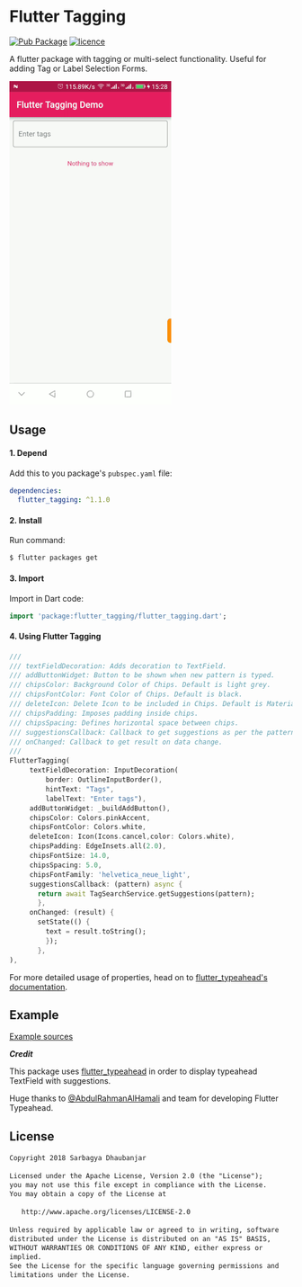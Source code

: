 # Flutter Tagging

[![Pub Package](https://img.shields.io/badge/Pub-v1.1.0-success.svg)](https://pub.dartlang.org/packages/flutter_tagging) [![licence](https://img.shields.io/badge/Licence-Apache-orange.svg)](https://github.com/sarbagyastha/flutter_tagging/blob/master/LICENSE)

A flutter package with tagging or multi-select functionality. 
Useful for adding Tag or Label Selection Forms.

![DEMO](demo.gif) 

## Usage

#### 1\. Depend

Add this to you package's `pubspec.yaml` file:

```yaml
dependencies:
  flutter_tagging: ^1.1.0
```

#### 2\. Install

Run command:

```bash
$ flutter packages get
```

#### 3\. Import

Import in Dart code:

```dart
import 'package:flutter_tagging/flutter_tagging.dart';
```

#### 4\. Using Flutter Tagging

```dart
///
/// textFieldDecoration: Adds decoration to TextField.
/// addButtonWidget: Button to be shown when new pattern is typed.
/// chipsColor: Background Color of Chips. Default is light grey.
/// chipsFontColor: Font Color of Chips. Default is black.
/// deleteIcon: Delete Icon to be included in Chips. Default is Material Cancel Icon.
/// chipsPadding: Imposes padding inside chips.
/// chipsSpacing: Defines horizontal space between chips.
/// suggestionsCallback: Callback to get suggestions as per the pattern entered.
/// onChanged: Callback to get result on data change.
///
FlutterTagging(
     textFieldDecoration: InputDecoration(
         border: OutlineInputBorder(),
         hintText: "Tags",
         labelText: "Enter tags"),
     addButtonWidget: _buildAddButton(),
     chipsColor: Colors.pinkAccent,
     chipsFontColor: Colors.white,
     deleteIcon: Icon(Icons.cancel,color: Colors.white),
     chipsPadding: EdgeInsets.all(2.0),
     chipsFontSize: 14.0,
     chipsSpacing: 5.0,
     chipsFontFamily: 'helvetica_neue_light',
     suggestionsCallback: (pattern) async {
       return await TagSearchService.getSuggestions(pattern);
       },
     onChanged: (result) {
       setState(() {
         text = result.toString();
         });
       },
),
```

For more detailed usage of properties, head on to [flutter_typeahead's documentation](https://pub.dartlang.org/documentation/flutter_typeahead/latest/).


## Example

[Example sources](https://github.com/sarbagyastha/flutter_tagging/tree/master/example)



***Credit***

This package uses [flutter_typeahead](https://pub.dartlang.org/packages/flutter_typeahead) in order to display typeahead TextField with suggestions.

Huge thanks to [@AbdulRahmanAlHamali](https://github.com/AbdulRahmanAlHamali) and team for developing Flutter Typeahead.


## License

```
Copyright 2018 Sarbagya Dhaubanjar

Licensed under the Apache License, Version 2.0 (the "License");
you may not use this file except in compliance with the License.
You may obtain a copy of the License at

   http://www.apache.org/licenses/LICENSE-2.0

Unless required by applicable law or agreed to in writing, software
distributed under the License is distributed on an "AS IS" BASIS,
WITHOUT WARRANTIES OR CONDITIONS OF ANY KIND, either express or implied.
See the License for the specific language governing permissions and
limitations under the License.
```
